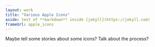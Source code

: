 ```yaml
---
layout: work
title: "Various Apple Icons"
aside: test of **markdown** inside [jekyll](https://jekyll.com)
frameUrl: apple_icons
---
```

Maybe tell some stories about some icons? Talk about the process?
